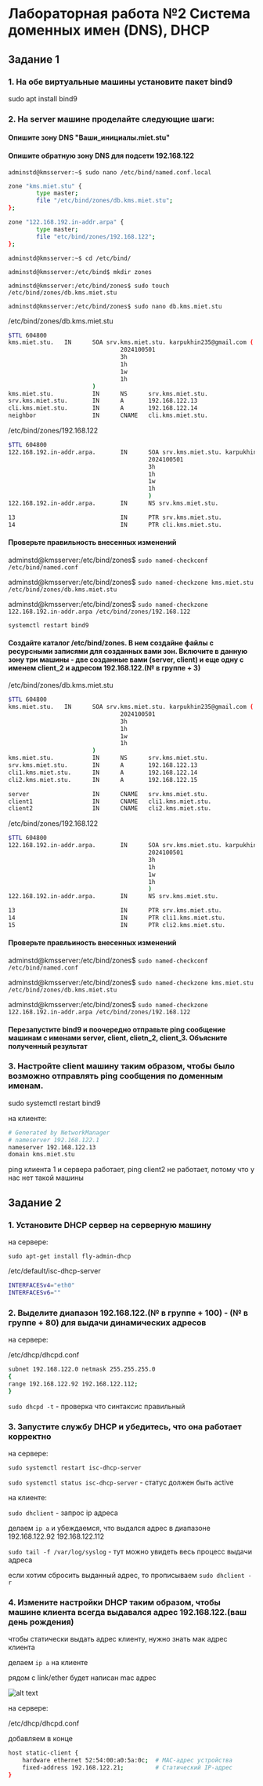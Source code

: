 # Лабораторная работа №2 Система доменных имен (DNS), DHCP

## Задание 1

### 1. На обе виртуальные машины установите пакет bind9

sudo apt install bind9

### 2. На server машине проделайте следующие шаги:

#### Опишите зону DNS "Ваши_инициалы.miet.stu"

#### Опишите обратную зону DNS для подсети 192.168.122


`adminstd@kmsserver:~$ sudo nano /etc/bind/named.conf.local`

```bash 
zone "kms.miet.stu" {
        type master;
        file "/etc/bind/zones/db.kms.miet.stu";
};

zone "122.168.192.in-addr.arpa" {
        type master;
        file "etc/bind/zones/192.168.122";
};
```

`adminstd@kmsserver:~$ cd /etc/bind/`

`adminstd@kmsserver:/etc/bind$ mkdir zones`

`adminstd@kmsserver:/etc/bind/zones$ sudo touch /etc/bind/zones/db.kms.miet.stu`

`adminstd@kmsserver:/etc/bind/zones$ sudo nano db.kms.miet.stu`

/etc/bind/zones/db.kms.miet.stu

```bash
$TTL 604800
kms.miet.stu.   IN      SOA srv.kms.miet.stu. karpukhin235@gmail.com (
                                2024100501
                                3h
                                1h
                                1w
                                1h
                        )
kms.miet.stu.           IN      NS      srv.kms.miet.stu.
srv.kms.miet.stu.       IN      A       192.168.122.13
cli.kms.miet.stu.       IN      A       192.168.122.14
neighbor                IN      CNAME   cli.kms.miet.stu.
```


/etc/bind/zones/192.168.122

```bash
$TTL 604800
122.168.192.in-addr.arpa.       IN      SOA srv.kms.miet.stu. karpukhin235@gmail.com (
                                        2024100501
                                        3h
                                        1h
                                        1w
                                        1h
                                        ) 
122.168.192.in-addr.arpa.       IN      NS srv.kms.miet.stu.

13                              IN      PTR srv.kms.miet.stu.
14                              IN      PTR cli.kms.miet.stu.
```

#### Проверьте правильность внесенных изменений

adminstd@kmsserver:/etc/bind/zones$ `sudo named-checkconf /etc/bind/named.conf`

adminstd@kmsserver:/etc/bind/zones$ `sudo named-checkzone kms.miet.stu /etc/bind/zones/db.kms.miet.stu`

adminstd@kmsserver:/etc/bind/zones$ `sudo named-checkzone 122.168.192.in-addr.arpa /etc/bind/zones/192.168.122`

`systemctl restart bind9`

#### Создайте каталог /etc/bind/zones. В нем создайне файлы с ресурсными записями для созданных вами зон. Включите в данную зону три машины - две созданные вами (server, client) и еще одну с именем client_2 и адресом  192.168.122.(№ в группе + 3)

/etc/bind/zones/db.kms.miet.stu
```bash
$TTL 604800
kms.miet.stu.   IN      SOA srv.kms.miet.stu. karpukhin235@gmail.com (
                                2024100501
                                3h
                                1h
                                1w
                                1h
                        )
kms.miet.stu.           IN      NS      srv.kms.miet.stu.
srv.kms.miet.stu.       IN      A       192.168.122.13
cli1.kms.miet.stu.      IN      A       192.168.122.14
cli2.kms.miet.stu.      IN      A       192.168.122.15

server                  IN      CNAME   srv.kms.miet.stu.
client1                 IN      CNAME   cli1.kms.miet.stu.
client2                 IN      CNAME   cli2.kms.miet.stu.
```

/etc/bind/zones/192.168.122
```bash
$TTL 604800
122.168.192.in-addr.arpa.       IN      SOA srv.kms.miet.stu. karpukhin235@gmail.com (
                                        2024100501
                                        3h
                                        1h
                                        1w
                                        1h
                                        ) 
122.168.192.in-addr.arpa.       IN      NS srv.kms.miet.stu.

13                              IN      PTR srv.kms.miet.stu.
14                              IN      PTR cli1.kms.miet.stu.
15                              IN      PTR cli2.kms.miet.stu.
```

#### Проверьте правльиность внесенных изменений

adminstd@kmsserver:/etc/bind/zones$ `sudo named-checkconf /etc/bind/named.conf`

adminstd@kmsserver:/etc/bind/zones$ `sudo named-checkzone kms.miet.stu /etc/bind/zones/db.kms.miet.stu`

adminstd@kmsserver:/etc/bind/zones$ `sudo named-checkzone 122.168.192.in-addr.arpa /etc/bind/zones/192.168.122`

#### Перезапустите bind9 и поочередно отправьте ping сообщение машинам с именами server, client, clietn_2, client_3. Объясните полученный результат

### 3. Настройте client машину таким образом, чтобы было возможно отправлять ping сообщения по доменным именам.

sudo systemctl restart bind9

на клиенте:

```bash
# Generated by NetworkManager
# nameserver 192.168.122.1
nameserver 192.168.122.13
domain kms.miet.stu
```

ping клиента 1 и сервера работает, ping client2 не работает, потому что у нас нет такой машины



## Задание 2

### 1. Установите DHCP сервер на серверную машину

на сервере:

`sudo apt-get install fly-admin-dhcp`

/etc/default/isc-dhcp-server

```bash
INTERFACESv4="eth0"
INTERFACESv6=""
```

### 2. Выделите диапазон 192.168.122.(№ в группе + 100) - (№ в группе + 80) для выдачи динамических адресов

на сервере:

/etc/dhcp/dhcpd.conf

```bash
subnet 192.168.122.0 netmask 255.255.255.0
{
range 192.168.122.92 192.168.122.112;
}
```

`sudo dhcpd -t` - проверка что синтаксис правильный


### 3. Запустите службу DHCP и убедитесь, что она работает корректно

на сервере:

`sudo systemctl restart isc-dhcp-server`

`sudo systemctl status isc-dhcp-server` - статус должен быть active

на клиенте:

`sudo dhclient` - запрос ip адреса

делаем `ip a` и убеждаемся, что выдался адрес в диапазоне 192.168.122.92 192.168.122.112

`sudo tail -f /var/log/syslog` - тут можно увидеть весь процесс выдачи адреса 

если хотим сбросить выданный адрес, то прописываем `sudo dhclient -r`

### 4. Измените настройки DHCP таким образом, чтобы машине клиента всегда выдавался адрес 192.168.122.(ваш день рождения)

чтобы статически выдать адрес клиенту, нужно знать мак адрес клиента

делаем `ip a` на клиенте

рядом с link/ether будет написан mac адрес

![alt text](image-1.png)

на сервере:

/etc/dhcp/dhcpd.conf 

добавляем в конце

```bash
host static-client {
    hardware ethernet 52:54:00:a0:5a:0c;  # MAC-адрес устройства
    fixed-address 192.168.122.21;         # Статический IP-адрес
}
```






